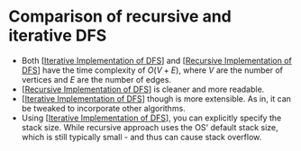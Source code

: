 # Comparison of recursive and iterative DFS

- Both [[Iterative Implementation of DFS]] and [[Recursive Implementation of DFS]] have the time complexity of $O(V+E)$, where $V$ are the number of vertices and $E$ are the number of edges.
- [[Recursive Implementation of DFS]] is cleaner and more readable.
- [[Iterative Implementation of DFS]] though is more extensible. As in, it can be tweaked to incorporate other algorithms.
- Using [[Iterative Implementation of DFS]], you can explicitly specify the stack size. While recursive approach uses the OS' default stack size, which is still typically small - and thus can cause stack overflow.

[//begin]: # "Autogenerated link references for markdown compatibility"
[Iterative Implementation of DFS]: <Iterative Implementation of DFS> "Iterative Implementation of DFS"
[Recursive Implementation of DFS]: <Recursive Implementation of DFS> "Recursive Implementation of DFS"
[//end]: # "Autogenerated link references"